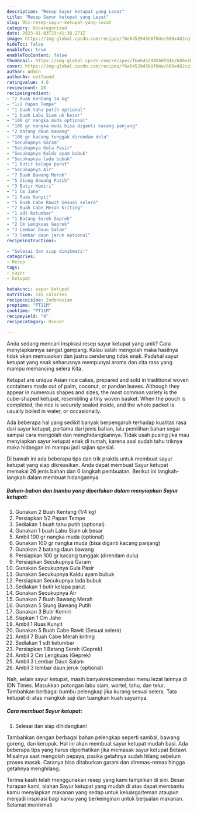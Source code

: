 ```yaml
---
description: "Resep Sayur ketupat yang Lezat"
title: "Resep Sayur ketupat yang Lezat"
slug: 951-resep-sayur-ketupat-yang-lezat
category: Uncategorized
date: 2023-01-03T23:41:38.271Z
image: https://img-global.cpcdn.com/recipes/f6e6452945b0f84e/680x482cq70/sayur-ketupat-foto-resep-utama.jpg
hideToc: false
enableToc: true
enableTocContent: false
thumbnail: https://img-global.cpcdn.com/recipes/f6e6452945b0f84e/680x482cq70/sayur-ketupat-foto-resep-utama.jpg
cover: https://img-global.cpcdn.com/recipes/f6e6452945b0f84e/680x482cq70/sayur-ketupat-foto-resep-utama.jpg
author: Admin
authorAv: notfound
ratingvalue: 4.6
reviewcount: 18
recipeingredient:
- "2 Buah Kentang 14 kg"
- "1/2 Papan Tempe"
- "1 buah tahu putih optional"
- "1 buah Labu Siam uk besar"
- "100 gr nangka muda optional"
- "100 gr nangka muda bisa diganti kacang panjang"
- "2 batang daun bawang"
- "100 gr kacang tunggak direndam dulu"
- "Secukupnya Garam"
- "Secukupnya Gula Pasir"
- "Secukupnya Kaldu ayam bubuk"
- "Secukupnya lada bubuk"
- "1 butir kelapa parut"
- "Secukupnya Air"
- "7 Buah Bawang Merah"
- "5 Siung Bawang Putih"
- "3 Butir Kemiri"
- "1 Cm Jahe"
- "1 Ruas Kunyit"
- "5 Buah Cabe Rawit Sesuai selera"
- "7 Buah Cabe Merah kriting"
- "1 sdt ketumbar"
- "1 Batang Sereh Geprek"
- "2 Cm Lengkuas Geprek"
- "3 Lembar Daun Salam"
- "3 lembar daun jeruk optional"
recipeinstructions:

- "Selesai dan siap dinikmati!"
categories:
- Resep
tags:
- sayur
- ketupat

katakunci: sayur ketupat 
nutrition: 145 calories
recipecuisine: Indonesian
preptime: "PT11M"
cooktime: "PT31M"
recipeyield: "4"
recipecategory: Dinner

---
```





Anda sedang mencari inspirasi resep sayur ketupat yang unik? Cara menyiapkannya sangat gampang. Kalau salah mengolah maka hasilnya tidak akan memuaskan dan justru cenderung tidak enak. Padahal sayur ketupat yang enak seharusnya mempunyai aroma dan cita rasa yang mampu memancing selera Kita.





Ketupat are unique Asian rice cakes, prepared and sold in traditional woven containers made out of palm, coconut, or pandan leaves. Although they appear in numerous shapes and sizes, the most common variety is the cube-shaped ketupat, resembling a tiny woven basket. When the pouch is completed, the rice is securely sealed inside, and the whole packet is usually boiled in water, or occasionally.

Ada beberapa hal yang sedikit banyak berpengaruh terhadap kualitas rasa dari sayur ketupat, pertama dari jenis bahan, lalu pemilihan bahan segar sampai cara mengolah dan menghidangkannya. Tidak usah pusing jika mau menyiapkan sayur ketupat enak di rumah, karena asal sudah tahu triknya maka hidangan ini mampu jadi sajian spesial.






Di bawah ini ada beberapa tips dan trik praktis untuk membuat sayur ketupat yang siap dikreasikan. Anda dapat membuat Sayur ketupat memakai 26 jenis bahan dan 0 langkah pembuatan. Berikut ini langkah-langkah dalam membuat hidangannya.

<!--inarticleads1-->

##### Bahan-bahan dan bumbu yang diperlukan dalam menyiapkan Sayur ketupat:

1. Gunakan 2 Buah Kentang (1/4 kg)
1. Persiapkan 1/2 Papan Tempe
1. Sediakan 1 buah tahu putih (optional)
1. Gunakan 1 buah Labu Siam uk besar
1. Ambil 100 gr nangka muda (optional)
1. Gunakan 100 gr nangka muda (bisa diganti kacang panjang)
1. Gunakan 2 batang daun bawang
1. Persiapkan 100 gr kacang tunggak (direndam dulu)
1. Persiapkan Secukupnya Garam
1. Gunakan Secukupnya Gula Pasir
1. Gunakan Secukupnya Kaldu ayam bubuk
1. Persiapkan Secukupnya lada bubuk
1. Sediakan 1 butir kelapa parut
1. Gunakan Secukupnya Air
1. Gunakan 7 Buah Bawang Merah
1. Gunakan 5 Siung Bawang Putih
1. Gunakan 3 Butir Kemiri
1. Siapkan 1 Cm Jahe
1. Ambil 1 Ruas Kunyit
1. Gunakan 5 Buah Cabe Rawit (Sesuai selera)
1. Ambil 7 Buah Cabe Merah kriting
1. Sediakan 1 sdt ketumbar
1. Persiapkan 1 Batang Sereh (Geprek)
1. Ambil 2 Cm Lengkuas (Geprek)
1. Ambil 3 Lembar Daun Salam
1. Ambil 3 lembar daun jeruk (optional)


Nah, selain sayur ketupat, masih banyakrekomendasi menu lezat lainnya di IDN Times. Masukkan potongan labu siam, wortel, tahu, dan telur. Tambahkan berbagai bumbu pelengkap jika kurang sesuai selera. Tata ketupat di atas mangkuk saji dan tuangkan kuah sayurnya. 

<!--inarticleads2-->

##### Cara membuat Sayur ketupat:


1. Selesai dan siap dihidangkan!

Tambahkan dengan berbagai bahan pelengkap seperti sambal, bawang goreng, dan kerupuk. Hal ini akan membuat sayur ketupat mudah basi. Ada beberapa tips yang harus diperhatikan jika memasak sayur ketupat Betawi. Misalnya saat mengolah pepaya, pasika getahnya sudah hilang sebelum proses masak. Caranya bisa ditaburkan garam dan diremas-remas hingga getahnya menghilang. 

Terima kasih telah menggunakan resep yang kami tampilkan di sini. Besar harapan kami, olahan Sayur ketupat yang mudah di atas dapat membantu kamu menyiapkan makanan yang sedap untuk keluarga/teman ataupun menjadi inspirasi bagi kamu yang berkeinginan untuk berjualan makanan. Selamat menikmati

